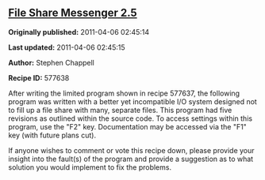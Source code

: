 ## [File Share Messenger 2.5](https://code.activestate.com/recipes/577638-file-share-messenger-25)

**Originally published:** 2011-04-06 02:45:14

**Last updated:** 2011-04-06 02:45:15

**Author:** Stephen Chappell

**Recipe ID:** 577638

After writing the limited program shown in recipe 577637, the following program was written with a better yet incompatible I/O system designed not to fill up a file share with many, separate files. This program had five revisions as outlined within the source code. To access settings within this program, use the "F2" key. Documentation may be accessed via the "F1" key (with future plans cut).

If anyone wishes to comment or vote this recipe down, please provide your insight into the fault(s) of the program and provide a suggestion as to what solution you would implement to fix the problems.
